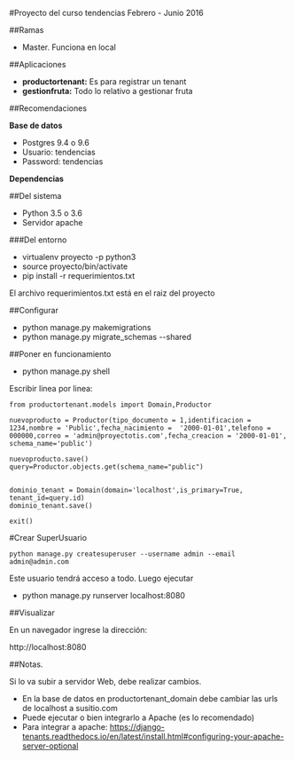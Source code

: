 #Proyecto del curso tendencias Febrero - Junio 2016

##Ramas
* Master. Funciona en local 

##Aplicaciones

* <b>productortenant:</b> Es para registrar un tenant
* <b>gestionfruta:</b> Todo lo relativo a gestionar fruta

##Recomendaciones

<b>Base de datos</b>
* Postgres 9.4 o 9.6
* Usuario: tendencias
* Password: tendencias

 <b>Dependencias</b>

##Del sistema

* Python 3.5 o 3.6
* Servidor apache

###Del entorno

* virtualenv proyecto -p python3
* source proyecto/bin/activate
* pip install -r requerimientos.txt

El archivo requerimientos.txt está en el raiz del proyecto



##Configurar

* python manage.py makemigrations
* python manage.py migrate_schemas --shared

##Poner en funcionamiento

* python manage.py shell

Escribir linea por linea:

```
from productortenant.models import Domain,Productor

nuevoproducto = Productor(tipo_documento = 1,identificacion = 1234,nombre = 'Public',fecha_nacimiento =  '2000-01-01',telefono = 000000,correo = 'admin@proyectotis.com',fecha_creacion = '2000-01-01', schema_name='public')

nuevoproducto.save()
query=Productor.objects.get(schema_name="public")


dominio_tenant = Domain(domain='localhost',is_primary=True, tenant_id=query.id)
dominio_tenant.save()

exit()
```

#Crear SuperUsuario
```
python manage.py createsuperuser --username admin --email admin@admin.com
```

Este usuario tendrá acceso a todo. Luego ejecutar

* python manage.py runserver localhost:8080



##Visualizar
  
En un navegador ingrese la dirección:

http://localhost:8080

##Notas.

Si lo va subir a servidor Web, debe realizar cambios.

* En la base de datos en productortenant_domain debe cambiar las urls de localhost a susitio.com
* Puede ejecutar o bien integrarlo a Apache (es lo recomendado)
* Para integrar a apache: https://django-tenants.readthedocs.io/en/latest/install.html#configuring-your-apache-server-optional
 
